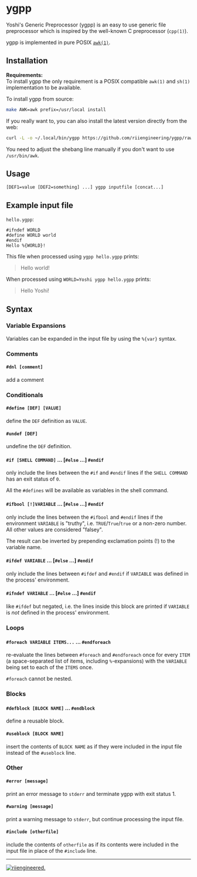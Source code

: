 # ygpp

Yoshi's Generic Preprocessor (ygpp) is an easy to use generic file preprocessor
which is inspired by the well-known C preprocessor (`cpp(1)`).

ygpp is implemented in pure POSIX [`awk(1)`](http://www.opengroup.org/onlinepubs/9699919799/utilities/awk.html).

## Installation

**Requirements:**  
To install ygpp the only requirement is a POSIX compatible `awk(1)` and
`sh(1)` implementation to be available.  

To install ygpp from source:
```sh
make AWK=awk prefix=/usr/local install
````

If you really want to, you can also install the latest version directly from the
web:
```sh
curl -L -o ~/.local/bin/ygpp https://github.com/riiengineering/ygpp/raw/main/ygpp
```
You need to adjust the shebang line manually if you don't want to use
`/usr/bin/awk`.

## Usage

`[DEF1=value [DEF2=something] ...] ygpp inputfile [concat...]`

## Example input file

`hello.ygpp`:
```
#ifndef WORLD
#define WORLD world
#endif
Hello %{WORLD}!
```

This file when processed using `ygpp hello.ygpp` prints:
> Hello world!

When processed using `WORLD=Yoshi ygpp hello.ygpp` prints:
> Hello Yoshi!


## Syntax

### Variable Expansions

Variables can be expanded in the input file by using the `%{var}` syntax.

### Comments

#### `#dnl [comment]`

add a comment


### Conditionals

#### `#define [DEF] [VALUE]`

define the `DEF` definition as `VALUE`.

#### `#undef [DEF]`

undefine the `DEF` definition.

#### `#if [SHELL COMMAND]` ... [`#else` ...] `#endif`

only include the lines between the `#if` and `#endif` lines if the
`SHELL COMMAND` has an exit status of `0`.

All the `#defines` will be available as variables in the shell command.

#### `#ifbool [!]VARIABLE` ... [`#else` ...] `#endif`

only include the lines between the `#ifbool` and `#endif` lines if the
environment `VARIABLE` is "truthy", i.e. `TRUE`/`True`/`true` or a non-zero
number.  
All other values are considered "falsey".

The result can be inverted by prepending exclamation points (!) to the variable
name.

#### `#ifdef VARIABLE` ... [`#else` ...] `#endif`

only include the lines between `#ifdef` and `#endif` if `VARIABLE` was defined
in the process' environment.

#### `#ifndef VARIABLE` ... [`#else` ...] `#endif`

like `#ifdef` but negated, i.e. the lines inside this block are printed if
`VARIABLE` is *not* defined in the process' environment.


### Loops

#### `#foreach VARIABLE ITEMS...` ... `#endforeach`

re-evaluate the lines between `#foreach` and `#endforeach` once for every `ITEM`
(a space-separated list of items, including `%`-expansions) with the `VARIABLE`
being set to each of the `ITEMS` once.

`#foreach` cannot be nested.


### Blocks

#### `#defblock [BLOCK NAME]` ... `#endblock`

define a reusable block.


#### `#useblock [BLOCK NAME]`

insert the contents of `BLOCK NAME` as if they were included in the input file
instead of the `#useblock` line.


### Other

#### `#error [message]`

print an error message to `stderr` and terminate ygpp with exit status 1.

#### `#warning [message]`

print a warning message to `stderr`, but continue processing the input file.

#### `#include [otherfile]`

include the contents of `otherfile` as if its contents were included in the
input file in place of the `#include` line.

-----
[![riiengineered.](https://www.riiengineering.ch/riiengineered-400.png)](//www.riiengineering.ch)

